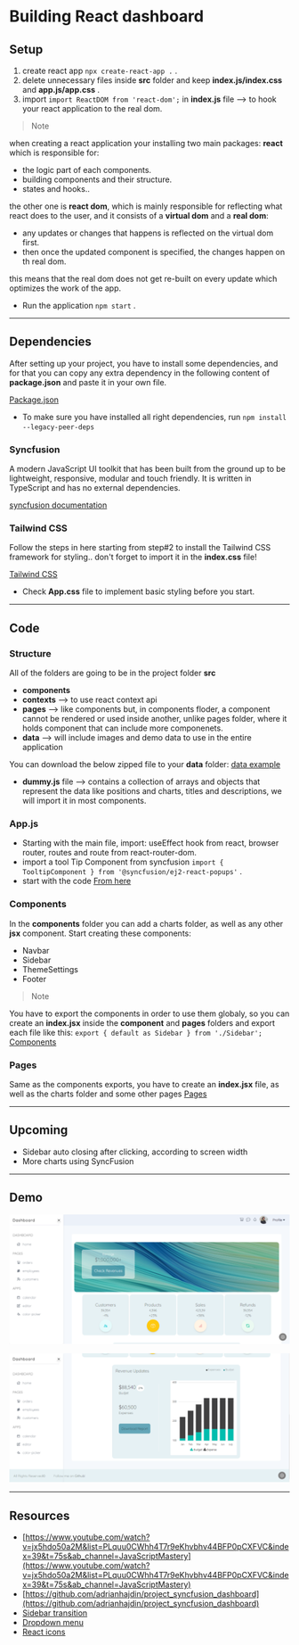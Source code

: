 # Building React dashboard
## Setup 
1. create react app `npx create-react-app .` .
2. delete unnecessary files inside **src** folder and keep **index.js/index.css** and **app.js/app.css** .
3. import `import ReactDOM from 'react-dom';` in **index.js** file --> to hook your react application to the real dom.

> Note

when creating a react application your installing two main packages: **react** which is responsible for:
- the logic part of each components.
- building components and their structure.
- states and hooks..

the other one is **react dom**, which is mainly responsible for reflecting what react does to the user, and it consists of a **virtual dom** and a **real dom**:
- any updates or changes that happens is reflected on the virtual dom first.
- then once the updated component is specified, the changes happen on th real dom.

this means that the real dom does not get re-built on every update which optimizes the work of the app.

- Run the application `npm start` .
________
## Dependencies 
After setting up your project, you have to install some dependencies, and for that you can copy any extra dependency in the following content of **package.json** and paste it in your own file.

[Package.json](https://github.com/adrianhajdin/project_syncfusion_dashboard/blob/main/package.json)

- To make sure you have installed all right dependencies, run `npm install --legacy-peer-deps`

### Syncfusion
A modern JavaScript UI toolkit that has been built from the ground up to be lightweight, responsive, modular and touch friendly. It is written in TypeScript and has no external dependencies.

[syncfusion documentation](https://help.syncfusion.com/)


### Tailwind CSS 
Follow the steps in here starting from step#2 to install the Tailwind CSS framework for styling.. don't forget to import it in the **index.css** file!

[Tailwind CSS](https://tailwindcss.com/docs/guides/create-react-app)

- Check **App.css** file to implement basic styling before you start.
_____

## Code
### Structure
All of the folders are going to be in the project folder **src**
- **components** 
- **contexts** --> to use react context api
- **pages** --> like components but, in components floder, a component cannot be rendered or used inside another, unlike pages folder, where it holds component that can include more componenets.
- **data** --> will include images and demo data to use in the entire application

You can download the below zipped file to your **data** folder:
[data example](https://minhaskamal.github.io/DownGit/#/home?url=https:%2F%2Fgithub.com%2Fadrianhajdin%2Fproject_syncfusion_dashboard%2Ftree%2Fmain%2Fsrc%2Fdata)

- **dummy.js** file --> contains a collection of arrays and objects that represent the data like positions and charts, titles and descriptions, we will import it in most components. 

### App.js
- Starting with the main file, import: useEffect hook from react, browser router, routes and route from react-router-dom.
- import a tool Tip Component from syncfusion `import { TooltipComponent } from '@syncfusion/ej2-react-popups'` .
- start with the code [From here](./src/App.js)

### Components
In the **components** folder you can add a charts folder, as well as any other **jsx** component.
Start creating these components:
- Navbar
- Sidebar
- ThemeSettings
- Footer

> Note

You have to export the components in order to use them globaly, so you can create an **index.jsx** inside the **component** and **pages** folders and export each file like this: `export { default as Sidebar } from './Sidebar';`
[Components](./src/components/)

### Pages
Same as the components exports, you have to create an **index.jsx** file, as well as the charts folder and some other pages
[Pages](./src/pages/)
_____

## Upcoming
- Sidebar auto closing after clicking, according to screen width
- More charts using SyncFusion
_____

## Demo
![Home](./src//data//home.jpg)

![Revenu](./src//data//revenu.jpg)


____
## Resources
- [https://www.youtube.com/watch?v=jx5hdo50a2M&list=PLquu0CWhh4T7r9eKhvbhv44BFP0pCXFVC&index=39&t=75s&ab_channel=JavaScriptMastery](https://www.youtube.com/watch?v=jx5hdo50a2M&list=PLquu0CWhh4T7r9eKhvbhv44BFP0pCXFVC&index=39&t=75s&ab_channel=JavaScriptMastery)
- [https://github.com/adrianhajdin/project_syncfusion_dashboard](https://github.com/adrianhajdin/project_syncfusion_dashboard)
- [Sidebar transition](https://www.w3schools.com/howto/howto_js_sidenav.asp)
- [Dropdown menu](https://tailwindui.com/components/application-ui/elements/dropdowns)
- [React icons](https://react-icons.github.io/react-icons)